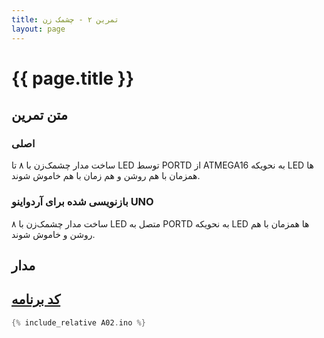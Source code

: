 ```yaml
---
title: تمرین ۲ - چشمک زن
layout: page
---
```


# {{ page.title }}

## متن تمرین

### اصلی 

ساخت مدار چشمک‌زن با ۸ تا LED توسط PORTD از ATMEGA16 به نحویکه LED ها همزمان با هم روشن و هم زمان با هم خاموش شوند.

### بازنویسی شده برای آردواینو UNO

ساخت مدار چشمک‌زن با ۸ LED متصل به PORTD به نحویکه LED ها همزمان با هم روشن و خاموش شوند.

## مدار



## [کد برنامه](A02.ino)

```c
{% include_relative A02.ino %}
```
